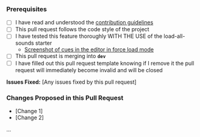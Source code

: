 ### Prerequisites
* [ ] I have read and understood the [contribution guidelines](CONTRIBUTING.md)
* [ ] This pull request follows the code style of the project
* [ ] I have tested this feature thoroughly WITH THE USE of the load-all-sounds starter
  * [Screenshot of cues in the editor in force load mode]()
* [ ] This pull request is merging into **`dev`**
* [ ] I have filled out this pull request template knowing if I remove it the pull request will immediately become invalid and will be closed

**Issues Fixed:** [Any issues fixed by this pull request]

### Changes Proposed in this Pull Request
* [Change 1]
* [Change 2]

...


